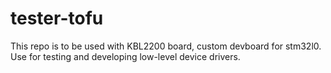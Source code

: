 # tester-tofu

This repo is to be used with KBL2200 board, custom devboard for stm32l0.
Use for testing and developing low-level device drivers.
